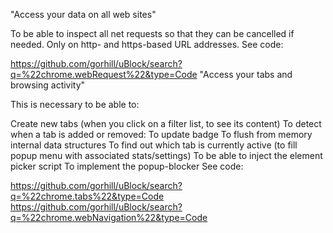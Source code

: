"Access your data on all web sites"

To be able to inspect all net requests so that they can be cancelled if needed.
Only on http- and https-based URL addresses.
See code:

https://github.com/gorhill/uBlock/search?q=%22chrome.webRequest%22&type=Code
"Access your tabs and browsing activity"

This is necessary to be able to:

Create new tabs (when you click on a filter list, to see its content)
To detect when a tab is added or removed:
To update badge
To flush from memory internal data structures
To find out which tab is currently active (to fill popup menu with associated stats/settings)
To be able to inject the element picker script
To implement the popup-blocker
See code:

https://github.com/gorhill/uBlock/search?q=%22chrome.tabs%22&type=Code
https://github.com/gorhill/uBlock/search?q=%22chrome.webNavigation%22&type=Code